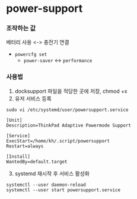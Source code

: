 # power-support

### 조작하는 값

배터리 사용 <-> 충전기 연결
- `powercfg set`
  - `power-saver` <-> `performance`

### 사용법
1. docksupport 파일을 적당한 곳에 저장, chmod +x
2. 유저 서비스 등록

```commandline
sudo vi /etc/systemd/user/powersupport.service
```

```text : docksupport.service
[Unit]
Description=ThinkPad Adaptive Powermode Support

[Service]
ExecStart=/home/kh/.script/powersupport
Restart=always

[Install]
WantedBy=default.target
```
3. systemd 재시작 후 서비스 활성화
```commandline
systemctl --user daemon-reload
systemctl --user start powersupport.service
```